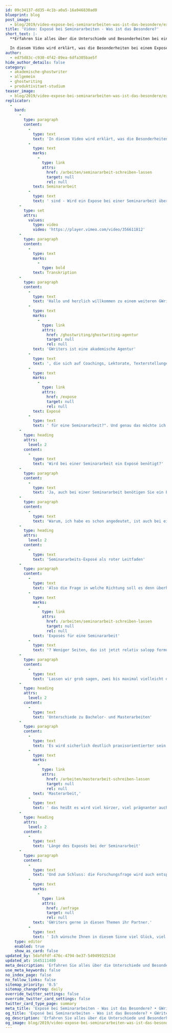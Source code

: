 ```yaml
---
id: 09c34137-dd35-4c1b-a0a5-16a946830ad0
blueprint: blog
post_image:
  - blog/2019/video-expose-bei-seminararbeiten-was-ist-das-besondere/expose-1645111413.png
title: 'Video: Exposé bei Seminararbeiten - Was ist das Besondere?'
short_text: |-
  **Erfahren Sie alles über die Unterschiede und Besonderheiten bei einem Exposé für eine Seminararbeit. Erhalten Sie Unterstützung von GWriters!**

  In diesem Video wird erklärt, was die Besonderheiten bei einem Exposé für eine Seminararbeit sind - Wird ein Expose bei einer Seminararbeit überhaupt benötigt, welche Unterschiede sind hier zu beachten und wozu dient das Exposé?...
author:
  - ed75d83c-c930-4f42-89ea-6dfa305bae5f
hide_author_details: false
category:
  - akademische-ghostwriter
  - allgemein
  - ghostwriting
  - produktivitaet-studium
teaser_image:
  - blog/2019/video-expose-bei-seminararbeiten-was-ist-das-besondere/expose-1645111413.png
replicator:
  -
    bard:
      -
        type: paragraph
        content:
          -
            type: text
            text: 'In diesem Video wird erklärt, was die Besonderheiten bei einem Exposé für eine '
          -
            type: text
            marks:
              -
                type: link
                attrs:
                  href: /arbeiten/seminararbeit-schreiben-lassen
                  target: null
                  rel: null
            text: Seminararbeit
          -
            type: text
            text: ' sind - Wird ein Expose bei einer Seminararbeit überhaupt benötigt, welche Unterschiede sind hier zu beachten und wozu dient das Exposé?'
      -
        type: set
        attrs:
          values:
            type: video
            video: 'https://player.vimeo.com/video/356611812'
      -
        type: paragraph
        content:
          -
            type: text
            marks:
              -
                type: bold
            text: Transkription
      -
        type: paragraph
        content:
          -
            type: text
            text: 'Hallo und herzlich willkommen zu einem weiteren GWriters Video Tutorial! '
          -
            type: text
            marks:
              -
                type: link
                attrs:
                  href: /ghostwriting/ghostwriting-agentur
                  target: null
                  rel: null
            text: 'GWriters ist eine akademische Agentur'
          -
            type: text
            text: ', die sich auf Coachings, Lektorate, Texterstellungen und allgemein auf die Begleitung bei der Erstellung wissenschaftlicher Texte spezialisiert hat. Heute möchten wir uns mit einem altbekannten, aber nicht minder wichtigen Thema bei der Erstellung einer wissenschaftlichen Arbeit beschäftigen. Nämlich mit der Erstellung eines Exposés und heute mit dem Fokus auf eine Seminararbeit, weil viele von Ihnen werden sich vielleicht sagen: "warum überhaupt ein Exposé bei einer Seminararbeit? Eine Seminararbeit ist doch mit 10, 12, 15 Seiten so kurz, brauche ich da überhaupt ein Exposé und ist es dann nicht eigentlich schon die ganze Arbeit und wenn ja, was ist denn so das besondere beim '
          -
            type: text
            marks:
              -
                type: link
                attrs:
                  href: /expose
                  target: null
                  rel: null
            text: Exposé
          -
            type: text
            text: ' für eine Seminararbeit?". Und genau das möchte ich Ihnen heute zeigen und habe damit die Antwort auch schon ein Stück weit vorweg genommen.'
      -
        type: heading
        attrs:
          level: 2
        content:
          -
            type: text
            text: 'Wird bei einer Seminararbeit ein Exposé benötigt?'
      -
        type: paragraph
        content:
          -
            type: text
            text: 'Ja, auch bei einer Seminararbeit benötigen Sie ein Exposé und man könnte vielleicht sogar noch genauer sagen, gerade bei einer Seminararbeit benötigen Sie ein Exposé, weil es gilt hier die Formel: je kürzer das Ergebnis am Ende ist, desto mehr Wert sollten Sie auch auf ein Exposé legen. Und genau auf dieses besondere möchte ich heute ein wenig im Detail eingehen. Zunächst einmal der Grundsatz, der bei allen Exposés gilt. Aus was besteht das Exposé? Sie erläutern die Zielsetzung Ihrer wissenschaftlichen Arbeit, Sie gehen auf die Problemstellung ein, Sie leiten die Forschungsfrage ab, geben einen kurzen Abriss über eine mögliche Arbeitsgliederung, geben einen kurzen Blick auf das geplante Literaturverzeichnis und zum Schluss einen kurzen Blick auf die Methodik. All dies gilt natürlich bei einer Seminararbeit genauso, aber in einer etwas abgespeckten Form und auf dieses Besondere kommen wir gleich zu sprechen.'
      -
        type: paragraph
        content:
          -
            type: text
            text: 'Warum, ich habe es schon angedeutet, ist auch bei einer Seminararbeit ein Exposé wichtig? Nun auch hier gibt es den roten Faden vor. Das ist gerade bei einer Seminararbeit wichtig, weil oftmals merkt man während der Erstellung einer Seminararbeit, man hätte eigentlich unheimlich viel mehr zu sagen. Zu dieser Thematik und genau darin liegt auch die Schwierigkeit einer Seminararbeit, sich genau auf den Forschungsfokus, auf die Forschungsfrage zu fokussieren, nicht zu viel links davon und nicht zu viel rechts davon zu diskutieren und hierfür gibt Ihnen das Exposé den roten Faden, gibt Ihnen den Fokus vor, auf den Sie sich beschränken, auf den Sie sich eingrenzen sollten. Des Weiteren dient das Exposé auch hier bei der Seminararbeit zur Abstimmung mit Ihrer Hochschule, mit Ihrem Professor.'
      -
        type: heading
        attrs:
          level: 2
        content:
          -
            type: text
            text: 'Seminararbeits-Exposé als roter Leitfaden'
      -
        type: paragraph
        content:
          -
            type: text
            text: 'Also die Frage in welche Richtung soll es denn überhaupt gehen und immer wieder können Sie sich dann auch bei der Seminararbeit, bei der Erstellung Ihrer Seminararbeit, selber reflektieren, indem Sie einen Blick auf das Exposé werfen und sich fragen, bin ich noch richtig unterwegs, bin ich in meinem Ziel auch noch da, wo ich am Ende hin möchte? Nun im Detail, was sind die Besonderheiten bei der Erstellung eines '
          -
            type: text
            marks:
              -
                type: link
                attrs:
                  href: /arbeiten/seminararbeit-schreiben-lassen
                  target: null
                  rel: null
            text: 'Exposés für eine Seminararbeit'
          -
            type: text
            text: '? Weniger Seiten, das ist jetzt relativ salopp formuliert, klingt auch relativ einfach, zwingt Sie aber Ihre Gedanken auf wenige Aussagen zu formulieren.'
      -
        type: paragraph
        content:
          -
            type: text
            text: 'Lassen wir grob sagen, zwei bis maximal vielleicht drei Seiten Exposé mehr, dürfen es bei einer Seminararbeit im Verhältnis zu dem, was später als Text erstellt wird, nicht sein. Aber auch das hat diese Vorteile, weil Sie können natürlich von dem was Sie hier erstellt haben, einen großen Teil dann auch später schon wieder für den Text verwenden. Denken Sie nur an die Problemstellung, denken Sie an die Gliederung, denken Sie an die Zielsetzung, natürlich auch an die Forschungsfrage. Das heißt, die Arbeit ist hier in keiner Weise verloren und eine Seminararbeit und ein Expose für eine Seminararbeit kann ihn auch sehr gut dabei helfen, Schreibblockaden zu verhindern, zu vermeiden und auch über Schreibblockaden hinwegzugehen, weil wenn Sie mal nicht weiterkommen, mal nicht weiter wissen, dann hilft immer sehr gut der Blick in das Exposé, um sich einfach noch mal vor Augen zu führen, wo wollte ich damals hin und was ist Zielsetzung meiner Arbeit.'
      -
        type: heading
        attrs:
          level: 2
        content:
          -
            type: text
            text: 'Unterschiede zu Bachelor- und Masterarbeiten'
      -
        type: paragraph
        content:
          -
            type: text
            text: 'Es wird sicherlich deutlich praxisorientierter sein als bei einer Bachelor- oder '
          -
            type: text
            marks:
              -
                type: link
                attrs:
                  href: /arbeiten/masterarbeit-schreiben-lassen
                  target: null
                  rel: null
            text: 'Masterarbeit,'
          -
            type: text
            text: ' das heißt es wird viel kürzer, viel prägnanter auch sein und es geht nicht darum ein Thema wissenschaftlich umfassend zu behandeln und zu bearbeiten, sondern es geht vielmehr darum, Teilaspekte aus einem Thema herauszugreifen und zu diskutieren und genau das sollten Sie eben im Vorfeld auch - Stichwort: roter Faden - mit Ihrem Professor - Stichwort: Abstimmung - entsprechend abstimmen. Worum geht es speziell in meiner Seminararbeit, welchen kleinen Teil, welchen Fokus, suche ich mir heraus? Der nächste Punkt: Methodik - eingeschränkt natürlich an der Seminararbeit, wird überwiegend eine Literaturarbeit seien. Selten werden Sie hier empirische Forschungen betreiben, deswegen werden Sie die Methodik auch nur im Exposé für die Seminararbeit relativ kurz und knapp beantworten.'
      -
        type: heading
        attrs:
          level: 2
        content:
          -
            type: text
            text: 'Länge des Exposés bei der Seminararbeit'
      -
        type: paragraph
        content:
          -
            type: text
            text: 'Und zum Schluss: die Forschungsfrage wird auch entsprechend kürzer und prägnanter seien. Auch das macht natürlich eine Seminararbeit aus, aber das ist nicht einfacher oder macht es nicht einfacher als bei einer Bachelor- oder Masterarbeit. Das heißt überlegen Sie sich sehr genau bei der Formulierung der Forschungsfrage: "kann ich diese Forschungsfrage im Rahmen einer Seminararbeit beantworten, kann ich Sie weitgehend umfassend beantworten oder ist sie einfach viel zu komplex, viel zu groß für eine Seminararbeit?". Sie sehen also, ein Exposé für eine Seminararbeit ist nicht minder wichtig. Ganz im Gegenteil, aufgrund dieser Besonderheiten, die die Seminararbeit darstellt, eine nicht minder wichtige Bedeutung. In diesem Sinne ist GWriters gerne Ihr Partner, wenn Sie Unterstützung bei der Erstellung eines Exposés für eine Seminararbeit benötigen. Wenn Sie Diskussionen haben möchten, mit einem Coach, mit einem Fachexperten, zu den Besonderheiten eines Exposés für eine Seminararbeit oder wenn es auch um die Erstellung eines Exposés selber geht, ist '
          -
            type: text
            marks:
              -
                type: link
                attrs:
                  href: /anfrage
                  target: null
                  rel: null
            text: 'GWriters gerne in diesen Themen ihr Partner.'
          -
            type: text
            text: ' Ich wünsche Ihnen in diesem Sinne viel Glück, viel Erfolg bei der Erstellung eines Exposés mit Ihrer Seminararbeit oder für Ihre Seminararbeit selbst.'
    type: editor
    enabled: true
    show_as_card: false
updated_by: 5dafdfdf-476c-4794-be37-54949932513d
updated_at: 1645111480
meta_description: 'Erfahren Sie alles über die Unterschiede und Besonderheiten bei einem Exposé für eine Seminararbeit. Erhalten Sie Unterstützung von GWriters!'
use_meta_keywords: false
no_index_page: false
no_follow_links: false
sitemap_priority: '0.5'
sitemap_changefreq: daily
override_twitter_settings: false
override_twitter_card_settings: false
twitter_card_type_page: summary
meta_title: 'Exposé bei Seminararbeiten - Was ist das Besondere? • GWriters.de'
og_title: 'Exposé bei Seminararbeiten - Was ist das Besondere? • GWriters.de'
og_description: 'Erfahren Sie alles über die Unterschiede und Besonderheiten bei einem Exposé für eine Seminararbeit. Erhalten Sie Unterstützung von GWriters!'
og_image: blog/2019/video-expose-bei-seminararbeiten-was-ist-das-besondere/expose-1645111413.png
---
```

